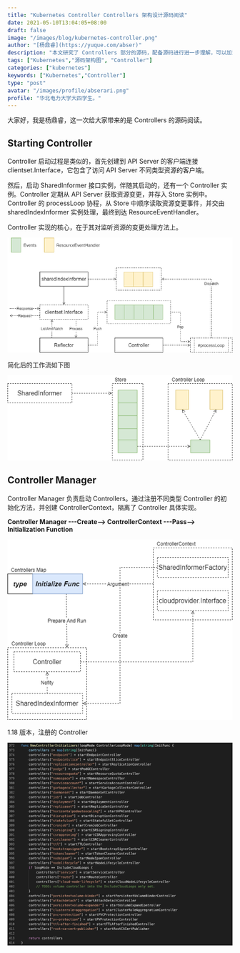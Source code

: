 ```yaml
---
title: "Kubernetes Controller Controllers 架构设计源码阅读"
date: 2021-05-10T13:04:05+08:00
draft: false
image: "/images/blog/kubernetes-controller.png"
author: "[杨鼎睿](https://yuque.com/abser)"
description: "本文研究了 Controllers 部分的源码，配备源码进行进一步理解，可以加深理解,增强相关设计能力。"
tags: ["Kubernetes","源码架构图", "Controller"]
categories: ["kubernetes"]
keywords: ["Kubernetes","Controller"]
type: "post"
avatar: "/images/profile/abserari.png"
profile: "华北电力大学大四学生。"
---
```


大家好，我是杨鼎睿，这一次给大家带来的是 Controllers 的源码阅读。

<a name="aYzy9"></a>
## Starting Controller
Controller 启动过程是类似的，首先创建到 API Server 的客户端连接 clientset.Interface，它包含了访问 API Server 不同类型资源的客户端。


然后，启动 SharedInformer 接口实例，伴随其启动的，还有一个 Controller 实例。Controller 定期从 API Server 获取资源变更，并存入 Store 实例中。Controller 的 processLoop 协程，从 Store 中顺序读取资源变更事件，并交由 sharedIndexInformer 实例处理，最终到达 ResourceEventHandler。




Controller 实现的核心，在于其对监听资源的变更处理方法上。

![controller-mode.svg](5.png)

简化后的工作流如下图

![controller-workflow.svg](6.png)



<a name="JL5RR"></a>
## Controller Manager
Controller Manager 负责启动 Controllers。通过注册不同类型 Controller 的初始化方法，并创建 ControllerContext，隔离了 Controller 具体实现。


**Controller Manager ---Create--> ControllerContext ---Pass--> Initialization Function**


![controller-controller-manager.svg](7.png)

1.18 版本，注册的 Controller

![image.png](8.png)

